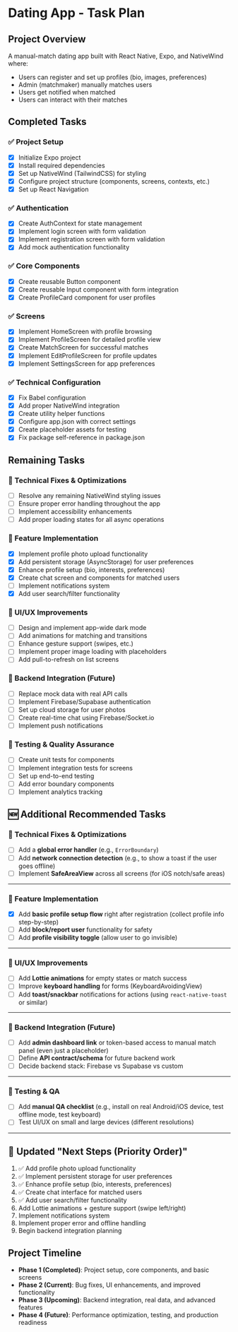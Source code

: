 # Dating App - Task Plan

## Project Overview
A manual-match dating app built with React Native, Expo, and NativeWind where:
- Users can register and set up profiles (bio, images, preferences)
- Admin (matchmaker) manually matches users
- Users get notified when matched
- Users can interact with their matches

## Completed Tasks

### ✅ Project Setup
- [x] Initialize Expo project
- [x] Install required dependencies
- [x] Set up NativeWind (TailwindCSS) for styling
- [x] Configure project structure (components, screens, contexts, etc.)
- [x] Set up React Navigation

### ✅ Authentication
- [x] Create AuthContext for state management
- [x] Implement login screen with form validation
- [x] Implement registration screen with form validation
- [x] Add mock authentication functionality

### ✅ Core Components
- [x] Create reusable Button component
- [x] Create reusable Input component with form integration
- [x] Create ProfileCard component for user profiles

### ✅ Screens
- [x] Implement HomeScreen with profile browsing
- [x] Implement ProfileScreen for detailed profile view
- [x] Create MatchScreen for successful matches
- [x] Implement EditProfileScreen for profile updates
- [x] Implement SettingsScreen for app preferences

### ✅ Technical Configuration
- [x] Fix Babel configuration
- [x] Add proper NativeWind integration
- [x] Create utility helper functions
- [x] Configure app.json with correct settings
- [x] Create placeholder assets for testing
- [x] Fix package self-reference in package.json

## Remaining Tasks

### 🔄 Technical Fixes & Optimizations
- [ ] Resolve any remaining NativeWind styling issues
- [ ] Ensure proper error handling throughout the app
- [ ] Implement accessibility enhancements
- [ ] Add proper loading states for all async operations

### 🔄 Feature Implementation
- [x] Implement profile photo upload functionality
- [x] Add persistent storage (AsyncStorage) for user preferences
- [x] Enhance profile setup (bio, interests, preferences)
- [x] Create chat screen and components for matched users
- [ ] Implement notifications system
- [x] Add user search/filter functionality

### 🔄 UI/UX Improvements
- [ ] Design and implement app-wide dark mode
- [ ] Add animations for matching and transitions
- [ ] Enhance gesture support (swipes, etc.)
- [ ] Implement proper image loading with placeholders
- [ ] Add pull-to-refresh on list screens

### 🔄 Backend Integration (Future)
- [ ] Replace mock data with real API calls
- [ ] Implement Firebase/Supabase authentication
- [ ] Set up cloud storage for user photos
- [ ] Create real-time chat using Firebase/Socket.io
- [ ] Implement push notifications

### 🔄 Testing & Quality Assurance
- [ ] Create unit tests for components
- [ ] Implement integration tests for screens
- [ ] Set up end-to-end testing
- [ ] Add error boundary components
- [ ] Implement analytics tracking

## 🆕 Additional Recommended Tasks

### 🔄 Technical Fixes & Optimizations
- [ ] Add a **global error handler** (e.g., `ErrorBoundary`)
- [ ] Add **network connection detection** (e.g., to show a toast if the user goes offline)
- [ ] Implement **SafeAreaView** across all screens (for iOS notch/safe areas)

---

### 🔄 Feature Implementation
- [x] Add **basic profile setup flow** right after registration (collect profile info step-by-step)
- [ ] Add **block/report user** functionality for safety
- [ ] Add **profile visibility toggle** (allow user to go invisible)

---

### 🔄 UI/UX Improvements
- [ ] Add **Lottie animations** for empty states or match success
- [ ] Improve **keyboard handling** for forms (KeyboardAvoidingView)
- [ ] Add **toast/snackbar** notifications for actions (using `react-native-toast` or similar)

---

### 🔄 Backend Integration (Future)
- [ ] Add **admin dashboard link** or token-based access to manual match panel (even just a placeholder)
- [ ] Define **API contract/schema** for future backend work
- [ ] Decide backend stack: Firebase vs Supabase vs custom

---

### 🔄 Testing & QA
- [ ] Add **manual QA checklist** (e.g., install on real Android/iOS device, test offline mode, test keyboard)
- [ ] Test UI/UX on small and large devices (different resolutions)

---

## 🔼 Updated "Next Steps (Priority Order)"

1. ✅ Add profile photo upload functionality  
2. ✅ Implement persistent storage for user preferences  
3. ✅ Enhance profile setup (bio, interests, preferences)  
4. ✅ Create chat interface for matched users  
5. ✅ Add user search/filter functionality  
6. Add Lottie animations + gesture support (swipe left/right)  
7. Implement notifications system
8. Implement proper error and offline handling  
9. Begin backend integration planning


## Project Timeline
- **Phase 1 (Completed)**: Project setup, core components, and basic screens
- **Phase 2 (Current)**: Bug fixes, UI enhancements, and improved functionality
- **Phase 3 (Upcoming)**: Backend integration, real data, and advanced features
- **Phase 4 (Future)**: Performance optimization, testing, and production readiness 



